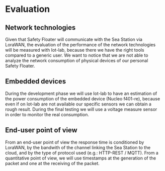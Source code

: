 # Evaluation

## Network technologies
Given that Safety Floater will communicate with the Sea Station via LoraWAN, the evaluation of the performance of the network technologies will be measured with Iot-lab, because there we have the right tools compared to a generic user. We want to notice that we are not able to analyze the network consumption of physical devices of our personal Safety Floater.

## Embedded devices
During the development phase we will use Iot-lab to have an estimation of the power consumption of the embedded device (Nucleo f401-re), because even ìf on Iot-lab are not available our specific sensors we can obtain a rough result. During the final testing we will use a voltage measure sensor in order to monitor the real consumption.

## End-user point of view
From an end-user point of view the response time is conditioned by LoraWAN, by the bandwith of the channel linking the Sea Station to the cloud, and by the type of protocol used (e.g.: HTTP-REST / MQTT). From a quantitative point of view, we will use timestamps at the generation of the packet and one at the receiving of the packet.  
